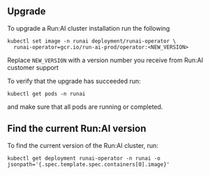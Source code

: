 
## Upgrade

To upgrade a Run:AI cluster installation run the following

    kubectl set image -n runai deployment/runai-operator \
      runai-operator=gcr.io/run-ai-prod/operator:<NEW_VERSION>

Replace ``NEW_VERSION`` with a version number you receive from Run:AI customer support

To verify that the upgrade has succeeded run:

    kubectl get pods -n runai

and make sure that all pods are running or completed.

## Find the current Run:AI version

To find the current version of the Run:AI cluster, run:

    kubectl get deployment runai-operator -n runai -o jsonpath='{.spec.template.spec.containers[0].image}'


